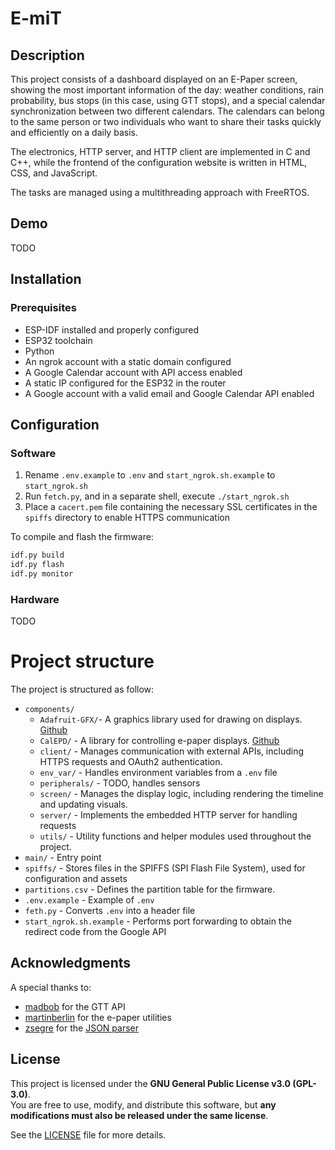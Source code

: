 # E-miT

## Description

This project consists of a dashboard displayed on an E-Paper screen, showing the most important information of the day: weather conditions, rain probability, bus stops (in this case, using GTT stops), and a special calendar synchronization between two different calendars. The calendars can belong to the same person or two individuals who want to share their tasks quickly and efficiently on a daily basis.

The electronics, HTTP server, and HTTP client are implemented in C and C++, while the frontend of the configuration website is written in HTML, CSS, and JavaScript.

The tasks are managed using a multithreading approach with FreeRTOS.

## Demo

TODO

## Installation

### Prerequisites

- ESP-IDF installed and properly configured
- ESP32 toolchain
- Python
- An ngrok account with a static domain configured
- A Google Calendar account with API access enabled
- A static IP configured for the ESP32 in the router
- A Google account with a valid email and Google Calendar API enabled

## Configuration

### Software

1. Rename `.env.example` to `.env` and `start_ngrok.sh.example` to `start_ngrok.sh`
2. Run `fetch.py`, and in a separate shell, execute `./start_ngrok.sh`
3. Place a `cacert.pem` file containing the necessary SSL certificates in the `spiffs` directory to enable HTTPS communication

To compile and flash the firmware:

```sh
idf.py build
idf.py flash
idf.py monitor
```

### Hardware

TODO

# Project structure
The project is structured as follow:
- `components/`
    - `Adafruit-GFX/`- A graphics library used for drawing on displays. [Github](https://github.com/martinberlin/Adafruit-GFX-Library-ESP-IDF.git)
    - `CalEPD/` - A library for controlling e-paper displays. [Github](https://github.com/martinberlin/CalEPD.git)
    - `client/` - Manages communication with external APIs, including HTTPS requests and OAuth2 authentication.
    - `env_var/` - Handles environment variables from a `.env` file
    - `peripherals/` - TODO, handles sensors
    - `screen/` - Manages the display logic, including rendering the timeline and updating visuals.
    - `server/` - Implements the embedded HTTP server for handling requests
    - `utils/` - Utility functions and helper modules used throughout the project.
- `main/` - Entry point
- `spiffs/` - Stores files in the SPIFFS (SPI Flash File System), used for configuration and assets
- `partitions.csv` - Defines the partition table for the firmware.
- `.env.example` - Example of `.env`
- `feth.py` - Converts `.env` into a header file
- `start_ngrok.sh.example` - Performs port forwarding to obtain the redirect code from the Google API

## Acknowledgments

A special thanks to:
- [madbob](https://github.com/madbob) for the GTT API
- [martinberlin](https://github.com/martinberlin) for the e-paper utilities
- [zsegre](https://github.com/zserge) for the [JSON parser](https://github.com/zserge/jsmn) 

## License

This project is licensed under the **GNU General Public License v3.0 (GPL-3.0)**.  
You are free to use, modify, and distribute this software, but **any modifications must also be released under the same license**.  

See the [LICENSE](LICENSE) file for more details.  
